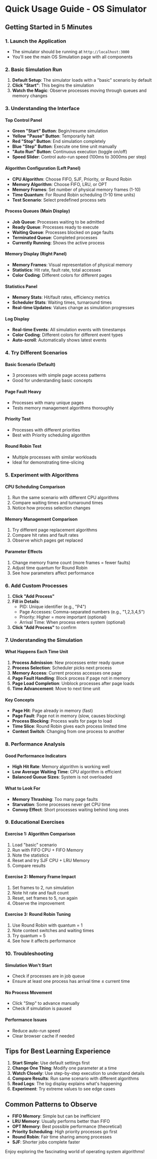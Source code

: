 # Quick Usage Guide - OS Simulator

## Getting Started in 5 Minutes

### 1. Launch the Application
- The simulator should be running at `http://localhost:3000`
- You'll see the main OS Simulation page with all components

### 2. Basic Simulation Run
1. **Default Setup**: The simulator loads with a "basic" scenario by default
2. **Click "Start"**: This begins the simulation
3. **Watch the Magic**: Observe processes moving through queues and memory changes

### 3. Understanding the Interface

#### Top Control Panel
- **Green "Start" Button**: Begin/resume simulation
- **Yellow "Pause" Button**: Temporarily halt
- **Red "Stop" Button**: End simulation completely
- **Blue "Step" Button**: Execute one time unit manually
- **"Auto Run" Button**: Continuous execution (toggle on/off)
- **Speed Slider**: Control auto-run speed (100ms to 3000ms per step)

#### Algorithm Configuration (Left Panel)
- **CPU Algorithm**: Choose FIFO, SJF, Priority, or Round Robin
- **Memory Algorithm**: Choose FIFO, LRU, or OPT
- **Memory Frames**: Set number of physical memory frames (1-10)
- **Time Quantum**: For Round Robin scheduling (1-10 time units)
- **Test Scenario**: Select predefined process sets

#### Process Queues (Main Display)
- **Job Queue**: Processes waiting to be admitted
- **Ready Queue**: Processes ready to execute
- **Waiting Queue**: Processes blocked on page faults
- **Terminated Queue**: Completed processes
- **Currently Running**: Shows the active process

#### Memory Display (Right Panel)
- **Memory Frames**: Visual representation of physical memory
- **Statistics**: Hit rate, fault rate, total accesses
- **Color Coding**: Different colors for different pages

#### Statistics Panel
- **Memory Stats**: Hit/fault rates, efficiency metrics
- **Scheduler Stats**: Waiting times, turnaround times
- **Real-time Updates**: Values change as simulation progresses

#### Log Display
- **Real-time Events**: All simulation events with timestamps
- **Color Coding**: Different colors for different event types
- **Auto-scroll**: Automatically shows latest events

### 4. Try Different Scenarios

#### Basic Scenario (Default)
- 3 processes with simple page access patterns
- Good for understanding basic concepts

#### Page Fault Heavy
- Processes with many unique pages
- Tests memory management algorithms thoroughly

#### Priority Test
- Processes with different priorities
- Best with Priority scheduling algorithm

#### Round Robin Test
- Multiple processes with similar workloads
- Ideal for demonstrating time-slicing

### 5. Experiment with Algorithms

#### CPU Scheduling Comparison
1. Run the same scenario with different CPU algorithms
2. Compare waiting times and turnaround times
3. Notice how process selection changes

#### Memory Management Comparison
1. Try different page replacement algorithms
2. Compare hit rates and fault rates
3. Observe which pages get replaced

#### Parameter Effects
1. Change memory frame count (more frames = fewer faults)
2. Adjust time quantum for Round Robin
3. See how parameters affect performance

### 6. Add Custom Processes

1. **Click "Add Process"**
2. **Fill in Details**:
   - PID: Unique identifier (e.g., "P4")
   - Page Accesses: Comma-separated numbers (e.g., "1,2,3,4,5")
   - Priority: Higher = more important (optional)
   - Arrival Time: When process enters system (optional)
3. **Click "Add Process"** to confirm

### 7. Understanding the Simulation

#### What Happens Each Time Unit
1. **Process Admission**: New processes enter ready queue
2. **Process Selection**: Scheduler picks next process
3. **Memory Access**: Current process accesses one page
4. **Page Fault Handling**: Block process if page not in memory
5. **Page Load Completion**: Unblock processes after page loads
6. **Time Advancement**: Move to next time unit

#### Key Concepts
- **Page Hit**: Page already in memory (fast)
- **Page Fault**: Page not in memory (slow, causes blocking)
- **Process Blocking**: Process waits for page to load
- **Time Slice**: Round Robin gives each process limited time
- **Context Switch**: Changing from one process to another

### 8. Performance Analysis

#### Good Performance Indicators
- **High Hit Rate**: Memory algorithm is working well
- **Low Average Waiting Time**: CPU algorithm is efficient
- **Balanced Queue Sizes**: System is not overloaded

#### What to Look For
- **Memory Thrashing**: Too many page faults
- **Starvation**: Some processes never get CPU time
- **Convoy Effect**: Short processes waiting behind long ones

### 9. Educational Exercises

#### Exercise 1: Algorithm Comparison
1. Load "basic" scenario
2. Run with FIFO CPU + FIFO Memory
3. Note the statistics
4. Reset and try SJF CPU + LRU Memory
5. Compare results

#### Exercise 2: Memory Frame Impact
1. Set frames to 2, run simulation
2. Note hit rate and fault count
3. Reset, set frames to 5, run again
4. Observe the improvement

#### Exercise 3: Round Robin Tuning
1. Use Round Robin with quantum = 1
2. Note context switches and waiting times
3. Try quantum = 5
4. See how it affects performance

### 10. Troubleshooting

#### Simulation Won't Start
- Check if processes are in job queue
- Ensure at least one process has arrival time ≤ current time

#### No Process Movement
- Click "Step" to advance manually
- Check if simulation is paused

#### Performance Issues
- Reduce auto-run speed
- Clear browser cache if needed

## Tips for Best Learning Experience

1. **Start Simple**: Use default settings first
2. **Change One Thing**: Modify one parameter at a time
3. **Watch Closely**: Use step-by-step execution to understand details
4. **Compare Results**: Run same scenario with different algorithms
5. **Read Logs**: The log display explains what's happening
6. **Experiment**: Try extreme values to see edge cases

## Common Patterns to Observe

- **FIFO Memory**: Simple but can be inefficient
- **LRU Memory**: Usually performs better than FIFO
- **OPT Memory**: Best possible performance (theoretical)
- **Priority Scheduling**: High priority processes go first
- **Round Robin**: Fair time sharing among processes
- **SJF**: Shorter jobs complete faster

Enjoy exploring the fascinating world of operating system algorithms! 